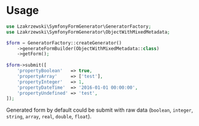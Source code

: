 # Usage 
```php
use Lzakrzewski\SymfonyFormGenerator\GeneratorFactory;
use Lzakrzewski\SymfonyFormGenerator\ObjectWithMixedMetadata;

$form = GeneratorFactory::createGenerator()
    ->generateFormBuilder(ObjectWithMixedMetadata::class)
    ->getForm();
    
$form->submit([
    'propertyBoolean'   => true,
    'propertyArray'     => ['test'],
    'propertyInteger'   => 1,
    'propertyDateTime'  => '2016-01-01 00:00:00',
    'propertyUndefined' => 'test',
]);
```

Generated form by default could be submit with raw data (`boolean`, `integer`, `string`, `array`, `real`, `double`, `float`).